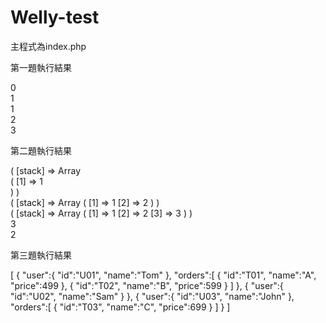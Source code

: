 # Welly-test

主程式為index.php

第一題執行結果

0 <br>
1 <br>
1 <br>
2 <br>
3 <br>

第二題執行結果

(
    [stack] => Array<br>
        (
            [1] => 1<br>
        )
)
<br>
(
    [stack] => Array
        (
            [1] => 1
            [2] => 2
        )
)
<br>
(
    [stack] => Array
        (
            [1] => 1
            [2] => 2
            [3] => 3
        )
) 
<br>
3 <br>
2 <br>

第三題執行結果

[
   {
      "user":{
         "id":"U01",
         "name":"Tom"
      },
      "orders":[
         {
            "id":"T01",
            "name":"A",
            "price":499
         },
         {
            "id":"T02",
            "name":"B",
            "price":599
         }
      ]
   },
   {
      "user":{
         "id":"U02",
         "name":"Sam"
      }
   },
   {
      "user":{
         "id":"U03",
         "name":"John"
      },
      "orders":[
         {
            "id":"T03",
            "name":"C",
            "price":699
         }
      ]
   }
]
